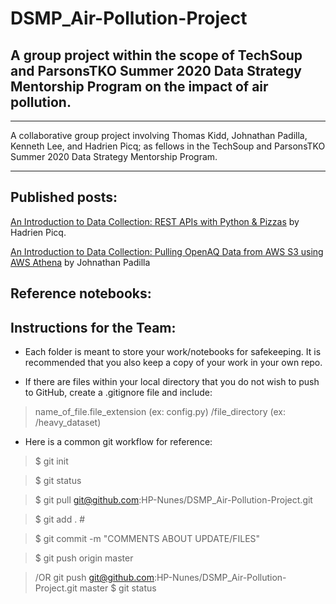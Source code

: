 # DSMP_Air-Pollution-Project

## A group project within the scope of TechSoup and ParsonsTKO Summer 2020 Data Strategy Mentorship Program on the impact of air pollution.
***
A collaborative group project involving Thomas Kidd, Johnathan Padilla, Kenneth Lee, and Hadrien Picq; as fellows in the TechSoup and ParsonsTKO Summer 2020 Data Strategy Mentorship Program.
***
## Published posts:
[An Introduction to Data Collection: REST APIs with Python & Pizzas](https://medium.com/@geocuriosity/an-introduction-to-data-collection-rest-apis-with-python-pizzas-7b682cef676c) by Hadrien Picq.

[An Introduction to Data Collection: Pulling OpenAQ Data from AWS S3 using AWS Athena](https://medium.com/@johnathan.d.padilla/an-introduction-to-data-collection-pulling-openaq-data-from-s3-using-aws-athena-26863b97c5cb) by Johnathan Padilla

## Reference notebooks:


## Instructions for the Team:

* Each folder is meant to store your work/notebooks for safekeeping. It is recommended that you also keep a copy of your work in your own repo.

* If there are files within your local directory that you do not wish to push to GitHub, create a .gitignore file and include:
> name_of_file.file_extension (ex: config.py)
> /file_directory (ex: /heavy_dataset)

* Here is a common git workflow for reference:

> $ git init

> $ git status
  
> $ git pull git@github.com:HP-Nunes/DSMP_Air-Pollution-Project.git
  
> $ git add . #
  
> $ git commit -m "COMMENTS ABOUT UPDATE/FILES"
  
>  $ git push origin master
  
>  /OR git push git@github.com:HP-Nunes/DSMP_Air-Pollution-Project.git master 
>  $ git status
